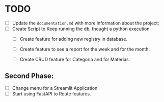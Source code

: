 # TODO

- [ ] Update the `documentation.md` with more information about the project;
- [ ] Create Script to Keep running the db, thought a python execution
    - [ ] Create feature for adding new registry in database.
    - [ ] Create feature to see a report for the week and for the month.
    - [ ] Create CRUD feature for Categoria and for Materias.


## Second Phase:
- [ ] Change menu for a Streamlit Application
- [ ] Start using FastAPI to Route features.